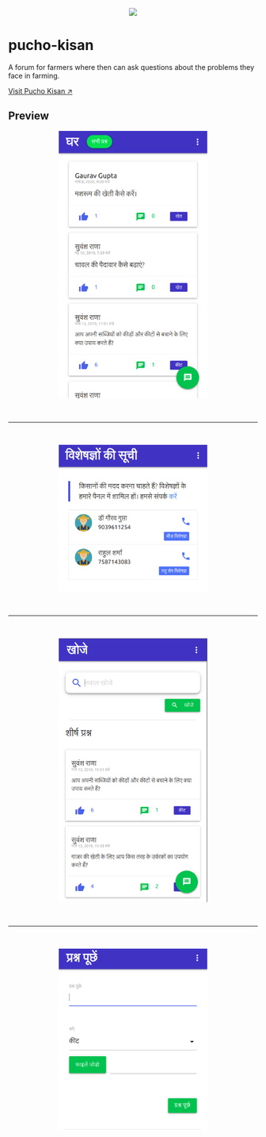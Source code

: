 <p align="center"> 
    <img src="forum/static/forum/images/icons/icon-144x144.png" >
</p>

# pucho-kisan

A forum for farmers where then can ask questions about the problems they face in farming.

[Visit Pucho Kisan :arrow_upper_right:](https://pucho-kisan.herokuapp.com/)

## Preview

<p align="center">
    <img src="preview/1.png" width="300px">
</p>

<br/>

---

<br/>

<p align="center">
    <img src="preview/2.png" width="300px">
</p>

<br/>

---

<br/>

<p align="center">
    <img src="preview/3.png" width="300px">
</p>

<br/>

---

<br/>

<p align="center">
    <img src="preview/4.png" width="300px">
</p>
